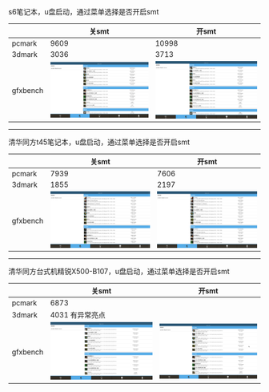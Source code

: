 
s6笔记本，u盘启动，通过菜单选择是否开启smt

||关smt|开smt|
|-----|-----|-----|
|pcmark|9609|10998|
|3dmark|3036|3713|
|gfxbench|![](../picture/s6_nosmt_gfxbench1.png)|![](../picture/s6_smt_gfx1.png)|

***

清华同方t45笔记本，u盘启动，通过菜单选择是否开启smt

||关smt|开smt|
|-----|-----|-----|
|pcmark|7939|7606|
|3dmark|1855|2197|
|gfxbench|![](../picture/t45_nosmt_gfx1.png)|![](../picture/t45_smt_gfx1.png)|

***

清华同方台式机精锐X500-B107，u盘启动，通过菜单选择是否开启smt

||关smt|开smt|
|-----|-----|-----|
|pcmark|6873||
|3dmark|4031 有异常亮点||
|gfxbench|![](../picture/b107_nosmt_gfx1.png)|![](../picture/b107_smt_gfx1.png)|
